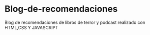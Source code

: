 # Blog-de-recomendaciones
Blog de recomendaciones de libros de terror y podcast realizado con HTML,CSS Y JAVASCRIPT
